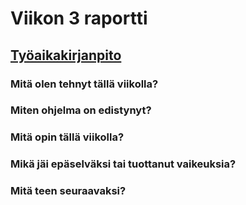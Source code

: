 # Viikon 3 raportti

## [Työaikakirjanpito](./worklog.md)

### Mitä olen tehnyt tällä viikolla?

### Miten ohjelma on edistynyt?

### Mitä opin tällä viikolla?

### Mikä jäi epäselväksi tai tuottanut vaikeuksia?

### Mitä teen seuraavaksi?
